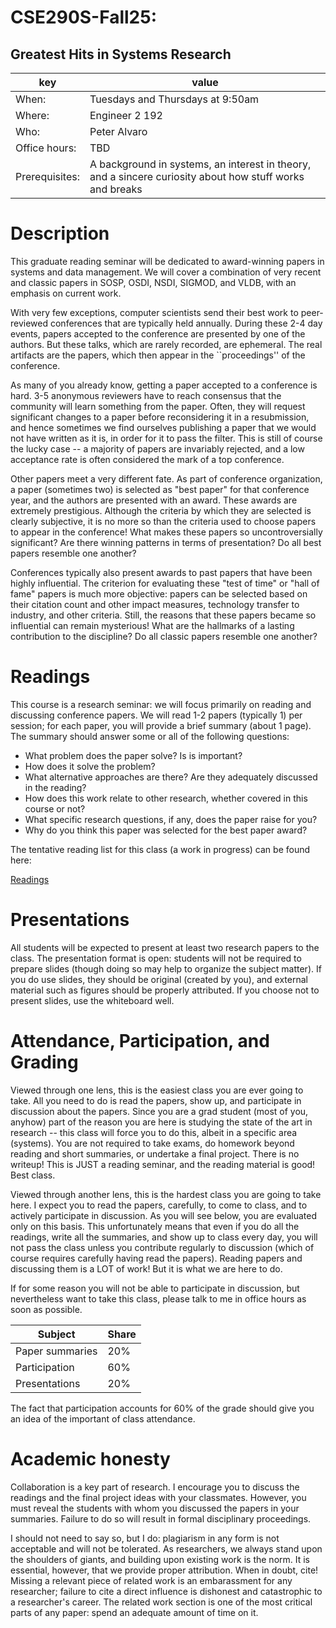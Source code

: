 # CSE290S-Fall25: 
## Greatest Hits in Systems Research
| key | value | 
|-----|-------|
|When: | Tuesdays and Thursdays at 9:50am |
|Where: | Engineer 2 192 |
|Who: | Peter Alvaro |
|Office hours: | TBD |
|Prerequisites: | A background in systems, an interest in theory, and a sincere curiosity about how stuff works and breaks |

# Description

This graduate reading seminar will be dedicated to award-winning papers in systems and data management.  We will cover a combination of very recent
and classic papers in SOSP, OSDI, NSDI, SIGMOD, and VLDB, with an emphasis on current work.

With very few exceptions, computer scientists send their best work to peer-reviewed conferences that are typically held annually.
During these 2-4 day events, papers accepted to the conference are presented by one of the authors.  But these talks, which are rarely recorded, are ephemeral.  The real artifacts are the papers, which then appear in the ``proceedings''
of the conference.

As many of you already know, getting a paper accepted to a conference is hard.  3-5 anonymous reviewers have to reach consensus that the 
community will learn something from the paper.  Often, they will request significant changes to a paper before reconsidering it in a
resubmission, and hence sometimes we find ourselves publishing a paper that we would not have written as it is, in order for it to pass the
filter. This is still of course the lucky case -- a majority of papers are invariably rejected, and a low acceptance rate is often considered
the mark of a top conference.

Other papers meet a very different fate.  As part of conference organization, a paper (sometimes two) is selected as "best paper" for that conference
year, and the authors are presented with an award. These awards are extremely prestigious. Although the criteria by which they are selected is clearly 
subjective, it is no more so than the criteria used to choose papers to appear in the conference!  What makes these papers so uncontroversially significant?
Are there winning patterns in terms of presentation?  Do all best papers resemble one another?

Conferences typically also present awards to past papers that have been highly influential.  The criterion for evaluating these "test of time" or
"hall of fame" papers is much more
objective: papers can be selected based on their citation count and other impact measures, technology transfer to industry, and other criteria.
Still, the reasons that these papers became so influential can remain mysterious!  What are the hallmarks of a lasting contribution to the discipline?
Do all classic papers resemble one another?


# Readings

This course is a research seminar: we will focus primarily on reading and discussing conference papers.  We will read 1-2 papers (typically 1) per session; for each paper, you will provide a brief summary (about 1 page).  The summary should answer some or all of the following questions:

 * What problem does the paper solve?  Is is important?
 * How does it solve the problem? 
 * What alternative approaches are there? Are they adequately discussed in the reading?
 * How does this work relate to other research, whether covered in this course or not?
 * What specific research questions, if any, does the paper raise for you?
 * Why do you think this paper was selected for the best paper award?

The tentative reading list for this class (a work in progress) can be found here:

[Readings](readings.md)
 
 
# Presentations

All students will be expected to present at least two research papers to the class.  The presentation format is open: students will not be required to prepare slides (though doing so may help to organize the subject matter).  If you do use slides, they should be original (created by you), and external material such as figures should be properly attributed.  If you choose not to present slides, use the whiteboard well.


# Attendance, Participation, and Grading

Viewed through one lens, this is the easiest class you are ever going to take.  All you need to do is read the papers, show up,
and participate in discussion about the papers.  Since you are a grad student (most of you, anyhow) part of the reason you are here
is studying the state of the art in research -- this class will force you to do this, albeit in a specific area (systems).
You are not required to take exams, do homework beyond reading and short summaries, or undertake a final project.  There is no writeup!
This is JUST a reading seminar, and the reading material is good!  Best class. 

Viewed through another lens, this is the hardest class you are going to take here. I expect you to read the papers, carefully,
to come to class, and to actively participate in discussion.  As you will see below, you are evaluated only on this basis.  This 
unfortunately means that even if you do all the readings, write all the summaries, and show up to class every day, you will not
pass the class unless you contribute regularly to discussion (which of course requires carefully having read the papers).  Reading 
papers and discussing them is a LOT of work!  But it is what we are here to do.

If for some reason you will not be able to participate in discussion, but nevertheless want to take this class, please talk to me
in office hours as soon as possible.


| Subject | Share |
|-------|---------|
| Paper summaries | 20% |
| Participation | 60% |
| Presentations | 20% |


The fact that participation accounts for 60% of the grade should give you an idea of the important of class attendance.  

# Academic honesty

Collaboration is a key part of research.  I encourage you to discuss the readings and the final project ideas with your classmates.  However, you must reveal the students with whom you discussed the papers in your summaries.  Failure to do so will result in formal disciplinary proceedings.  

I should not need to say so, but I do: plagiarism in any form is not acceptable and will not be tolerated.  As researchers, we always stand upon the shoulders of giants, and building upon existing work is the norm.  It is essential, however, that we provide proper attribution.  When in doubt, cite!  Missing a relevant piece of related work is an embarassment for any  researcher; failure to cite a direct influence is dishonest and catastrophic to a researcher's career.  The related work section is one of the most critical parts of any paper: spend an adequate amount of time on it.



